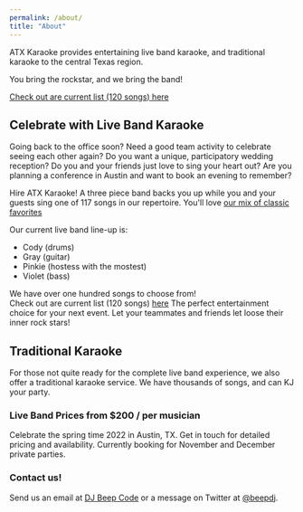 ```yaml
---
permalink: /about/
title: "About"
---
```

ATX Karaoke provides entertaining live band karaoke, and traditional
karaoke to the central Texas region. 

You bring the rockstar, and we bring the band!

[Check out are current list (120 songs) here](/assets/docs/ATXKaraoke_LiveList.pdf)

## Celebrate with Live Band Karaoke

Going back to the office soon?  Need a good team activity to celebrate seeing each other again?
Do you want a unique, participatory wedding reception? Do you and your friends 
just love to sing your heart out? Are you planning a conference in Austin and want 
to book an evening to remember? 

Hire ATX Karaoke!  A three piece band backs you up while you and your guests sing one of 117 songs
in our repertoire.  You'll love [our mix of classic favorites](/assets/docs/ATXKaraoke_LiveList.pdf)

Our current live band line-up is:

  - Cody (drums)
  - Gray (guitar)
  - Pinkie (hostess with the mostest)
  - Violet (bass)

We have over one hundred songs to choose from!  
Check out are current list (120 songs) [here](/assets/docs/ATXKaraoke_LiveList.pdf)
The perfect 
entertainment choice for your next event.  Let your teammates
and friends let loose their inner rock stars!

## Traditional Karaoke

For those not quite ready for the complete live band experience,
we also offer a traditional karaoke service.  We have thousands
of songs, and can KJ your party. 

### Live Band Prices from $200 / per musician

Celebrate the spring time 2022 in Austin, TX. Get in touch
for detailed pricing and availability. Currently booking for November and December private parties.

### Contact us!

Send us an email at [DJ Beep Code](mailto:djbeepcode@gmail.com?subject=[karaoke]%20Availability%20Inquiry) or a message on Twitter at [@beepdj](https://twitter.com/beepdj).

